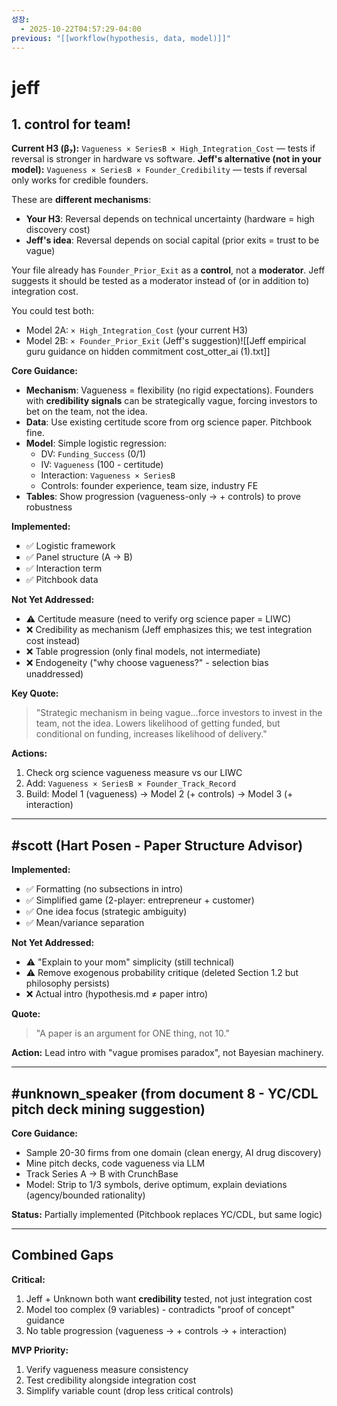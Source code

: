 ```yaml
---
성장:
  - 2025-10-22T04:57:29-04:00
previous: "[[workflow(hypothesis, data, model)]]"
---
```


# jeff

## 1. control for team!
**Current H3 (β₇):** `Vagueness × SeriesB × High_Integration_Cost` — tests if reversal is stronger in hardware vs software.
**Jeff's alternative (not in your model):** `Vagueness × SeriesB × Founder_Credibility` — tests if reversal only works for credible founders.

These are **different mechanisms**:

- **Your H3**: Reversal depends on technical uncertainty (hardware = high discovery cost)
- **Jeff's idea**: Reversal depends on social capital (prior exits = trust to be vague)

Your file already has `Founder_Prior_Exit` as a **control**, not a **moderator**. Jeff suggests it should be tested as a moderator instead of (or in addition to) integration cost.

You could test both:

- Model 2A: `× High_Integration_Cost` (your current H3)
- Model 2B: `× Founder_Prior_Exit` (Jeff's suggestion)![[Jeff empirical guru guidance on hidden commitment cost_otter_ai (1).txt]]


**Core Guidance:**
- **Mechanism**: Vagueness = flexibility (no rigid expectations). Founders with **credibility signals** can be strategically vague, forcing investors to bet on the team, not the idea.
- **Data**: Use existing certitude score from org science paper. Pitchbook fine.
- **Model**: Simple logistic regression:
  - DV: `Funding_Success` (0/1)
  - IV: `Vagueness` (100 - certitude)
  - Interaction: `Vagueness × SeriesB`
  - Controls: founder experience, team size, industry FE
- **Tables**: Show progression (vagueness-only → + controls) to prove robustness

**Implemented:**
- ✅ Logistic framework
- ✅ Panel structure (A → B)
- ✅ Interaction term
- ✅ Pitchbook data

**Not Yet Addressed:**
- ⚠️ Certitude measure (need to verify org science paper = LIWC)
- ❌ Credibility as mechanism (Jeff emphasizes this; we test integration cost instead)
- ❌ Table progression (only final models, not intermediate)
- ❌ Endogeneity ("why choose vagueness?" - selection bias unaddressed)

**Key Quote:**
> "Strategic mechanism in being vague...force investors to invest in the team, not the idea. Lowers likelihood of getting funded, but conditional on funding, increases likelihood of delivery."

**Actions:**
1. Check org science vagueness measure vs our LIWC
2. Add: `Vagueness × SeriesB × Founder_Track_Record`
3. Build: Model 1 (vagueness) → Model 2 (+ controls) → Model 3 (+ interaction)

---

## #scott (Hart Posen - Paper Structure Advisor)

**Implemented:**
- ✅ Formatting (no subsections in intro)
- ✅ Simplified game (2-player: entrepreneur + customer)
- ✅ One idea focus (strategic ambiguity)
- ✅ Mean/variance separation

**Not Yet Addressed:**
- ⚠️ "Explain to your mom" simplicity (still technical)
- ⚠️ Remove exogenous probability critique (deleted Section 1.2 but philosophy persists)
- ❌ Actual intro (hypothesis.md ≠ paper intro)

**Quote:**
> "A paper is an argument for ONE thing, not 10."

**Action:** Lead intro with "vague promises paradox", not Bayesian machinery.

---

## #unknown_speaker (from document 8 - YC/CDL pitch deck mining suggestion)

**Core Guidance:**
- Sample 20-30 firms from one domain (clean energy, AI drug discovery)
- Mine pitch decks, code vagueness via LLM
- Track Series A → B with CrunchBase
- Model: Strip to 1/3 symbols, derive optimum, explain deviations (agency/bounded rationality)

**Status:** Partially implemented (Pitchbook replaces YC/CDL, but same logic)

---

## Combined Gaps

**Critical:**
1. Jeff + Unknown both want **credibility** tested, not just integration cost
2. Model too complex (9 variables) - contradicts "proof of concept" guidance
3. No table progression (vagueness → + controls → + interaction)

**MVP Priority:**
1. Verify vagueness measure consistency
2. Test credibility alongside integration cost
3. Simplify variable count (drop less critical controls)
